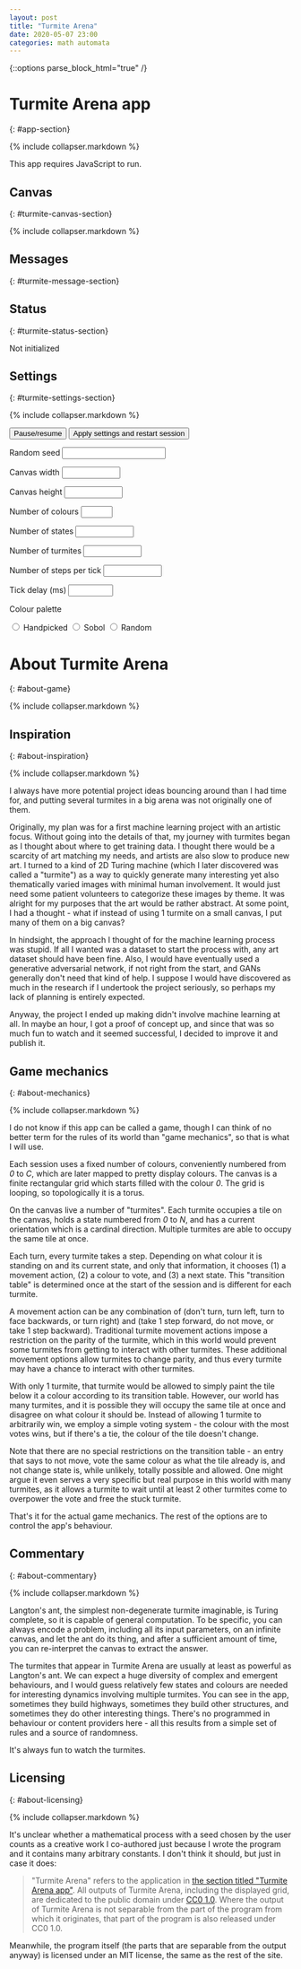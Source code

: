 ```yaml
---
layout: post
title: "Turmite Arena"
date: 2020-05-07 23:00
categories: math automata
---
```


{::options parse_block_html="true" /}

# Turmite Arena app
{: #app-section}

{% include collapser.markdown %}

<div id="game-window">

<div class="no-js">
This app requires JavaScript to run.
</div>

## Canvas
{: #turmite-canvas-section}

{% include collapser.markdown %}

<div id="turmite-canvas"></div>

## Messages
{: #turmite-message-section}

<div id="turmite-message"></div>

## Status
{: #turmite-status-section}

<div id="turmite-status">

Not initialized

</div>

## Settings
{: #turmite-settings-section}

{% include collapser.markdown %}

<div id="turmite-settings-form">
<input type="button" value="Pause/resume">

<input type="button" value="Apply settings and restart session">

<label for="settings-seed">Random seed</label>
<input type="text" id="settings-seed" name="settings-seed">

<label for="settings-canvas-w">Canvas width</label>
<input type="number" id="settings-canvas-w" name="settings-canvas-w" min="1" max="10000000">

<label for="settings-canvas-h">Canvas height</label>
<input type="number" id="settings-canvas-h" name="settings-canvas-h" min="1" max="10000000">

<label for="settings-ncolors">Number of colours</label>
<input type="number" id="settings-ncolors" name="settings-ncolors" min="1" max="64">

<label for="settings-nstates">Number of states</label>
<input type="number" id="settings-nstates" name="settings-nstates" min="1" max="10000000">

<label for="settings-nturmites">Number of turmites</label>
<input type="number" id="settings-nturmites" name="settings-nturmites" min="1" max="10000000">

<label for="settings-ffiters">Number of steps per tick</label>
<input type="number" id="settings-ffiters" name="settings-ffiters" min="1" max="10000000">

<label for="settings-tick-delay">Tick delay (ms)</label>
<input type="number" id="settings-tick-delay" name="settings-tick-delay" min="10" max="10000">

Colour palette

<input type="radio" id="settings-color-map-handpicked" name="settings-color-map" value="handpicked">
<label for="settings-color-map-handpicked">Handpicked</label>

<input type="radio" id="settings-color-map-sobol" name="settings-color-map" value="sobol">
<label for="settings-color-map-sobol">Sobol</label>

<input type="radio" id="settings-color-map-random" name="settings-color-map" value="default">
<label for="settings-color-map-random">Random</label>
</div>

</div>

# About Turmite Arena
{: #about-game}

{% include collapser.markdown %}

<div>

## Inspiration
{: #about-inspiration}

{% include collapser.markdown %}

<div>

I always have more potential project ideas bouncing around than I had time for, and putting several turmites in a big arena was not originally one of them.

Originally, my plan was for a first machine learning project with an artistic focus.
Without going into the details of that, my journey with turmites began as I thought about where to get training data.
I thought there would be a scarcity of art matching my needs, and artists are also slow to produce new art.
I turned to a kind of 2D Turing machine (which I later discovered was called a "turmite") as a way to quickly generate many interesting yet also thematically varied images with minimal human involvement.
It would just need some patient volunteers to categorize these images by theme.
It was alright for my purposes that the art would be rather abstract.
At some point, I had a thought - what if instead of using 1 turmite on a small canvas, I put many of them on a big canvas?

In hindsight, the approach I thought of for the machine learning process was stupid.
If all I wanted was a dataset to start the process with, any art dataset should have been fine.
Also, I would have eventually used a generative adversarial network, if not right from the start, and GANs generally don't need that kind of help.
I suppose I would have discovered as much in the research if I undertook the project seriously, so perhaps my lack of planning is entirely expected.

Anyway, the project I ended up making didn't involve machine learning at all.
In maybe an hour, I got a proof of concept up, and since that was so much fun to watch and it seemed successful, I decided to improve it and publish it.

</div>

## Game mechanics
{: #about-mechanics}

{% include collapser.markdown %}

<div>

I do not know if this app can be called a game, though I can think of no better term for the rules of its world than "game mechanics", so that is what I will use.

Each session uses a fixed number of colours, conveniently numbered from *0* to *C*, which are later mapped to pretty display colours.
The canvas is a finite rectangular grid which starts filled with the colour *0*.
The grid is looping, so topologically it is a torus.

On the canvas live a number of "turmites".
Each turmite occupies a tile on the canvas, holds a state numbered from *0* to *N*, and has a current orientation which is a cardinal direction.
Multiple turmites are able to occupy the same tile at once.

Each turn, every turmite takes a step.
Depending on what colour it is standing on and its current state, and only that information, it chooses (1) a movement action, (2) a colour to vote, and (3) a next state.
This "transition table" is determined once at the start of the session and is different for each turmite.

A movement action can be any combination of (don't turn, turn left, turn to face backwards, or turn right) and (take 1 step forward, do not move, or take 1 step backward).
Traditional turmite movement actions impose a restriction on the parity of the turmite, which in this world would prevent some turmites from getting to interact with other turmites.
These additional movement options allow turmites to change parity, and thus every turmite may have a chance to interact with other turmites.

With only 1 turmite, that turmite would be allowed to simply paint the tile below it a colour according to its transition table.
However, our world has many turmites, and it is possible they will occupy the same tile at once and disagree on what colour it should be.
Instead of allowing 1 turmite to arbitrarily win, we employ a simple voting system - the colour with the most votes wins, but if there's a tie, the colour of the tile doesn't change.

Note that there are no special restrictions on the transition table - an entry that says to not move, vote the same colour as what the tile already is, and not change state is, while unlikely, totally possible and allowed.
One might argue it even serves a very specific but real purpose in this world with many turmites, as it allows a turmite to wait until at least 2 other turmites come to overpower the vote and free the stuck turmite.

That's it for the actual game mechanics.
The rest of the options are to control the app's behaviour.

</div>

## Commentary
{: #about-commentary}

{% include collapser.markdown %}

<div>

Langton's ant, the simplest non-degenerate turmite imaginable, is Turing complete, so it is capable of general computation.
To be specific, you can always encode a problem, including all its input parameters, on an infinite canvas, and let the ant do its thing, and after a sufficient amount of time, you can re-interpret the canvas to extract the answer.

The turmites that appear in Turmite Arena are usually at least as powerful as Langton's ant.
We can expect a huge diversity of complex and emergent behaviours, and I would guess relatively few states and colours are needed for interesting dynamics involving multiple turmites.
You can see in the app, sometimes they build highways, sometimes they build other structures, and sometimes they do other interesting things.
There's no programmed in behaviour or content providers here - all this results from a simple set of rules and a source of randomness.

It's always fun to watch the turmites.

</div>

## Licensing
{: #about-licensing}

{% include collapser.markdown %}

<div>

It's unclear whether a mathematical process with a seed chosen by the user counts as a creative work I co-authored just because I wrote the program and it contains many arbitrary constants.
I don't think it should, but just in case it does:

> "Turmite Arena" refers to the application in [the section titled "Turmite Arena app"](#app-section).
> All outputs of Turmite Arena, including the displayed grid, are dedicated to the public domain under [CC0 1.0](https://creativecommons.org/publicdomain/zero/1.0/).
> Where the output of Turmite Arena is not separable from the part of the program from which it originates, that part of the program is also released under CC0 1.0.

Meanwhile, the program itself (the parts that are separable from the output anyway) is licensed under an MIT license, the same as the rest of the site.

</div>

</div>

<script src="/assets/js/turmite_arena.js"></script>